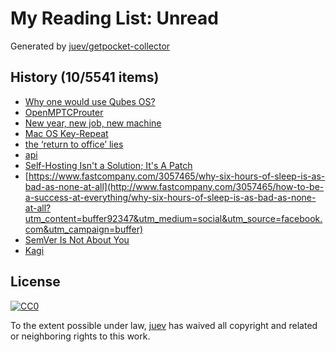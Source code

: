 # My Reading List: Unread

Generated by [juev/getpocket-collector](https://github.com/juev/getpocket-collector)

## History (10/5541 items)

- [Why one would use Qubes OS?](https://dataswamp.org/~solene/2023-06-17-qubes-os-why.html)
- [OpenMPTCProuter](https://www.openmptcprouter.com/)
- [New year, new job, new machine](https://registerspill.thorstenball.com/p/new-year-new-job-new-machine)
- [Mac OS Key-Repeat](https://mac-key-repeat.zaymon.dev/)
- [the ‘return to office’ lies](https://blog.avas.space/rto/)
- [api](https://pkg.go.dev/github.com/motemen/go-pocket/api)
- [Self-Hosting Isn't a Solution; It's A Patch](https://matduggan.com/self-hosting-isnt-a-solution-its-a-patch/)
- [https://www.fastcompany.com/3057465/why-six-hours-of-sleep-is-as-bad-as-none-at-all](http://www.fastcompany.com/3057465/how-to-be-a-success-at-everything/why-six-hours-of-sleep-is-as-bad-as-none-at-all?utm_content=buffer92347&utm_medium=social&utm_source=facebook.com&utm_campaign=buffer)
- [SemVer Is Not About You](https://matklad.github.io/2024/11/23/semver-is-not-about-you.html)
- [Kagi](https://otavio.cc/kagi/)

## License

[![CC0](https://mirrors.creativecommons.org/presskit/buttons/88x31/svg/cc-zero.svg)](https://creativecommons.org/publicdomain/zero/1.0/)

To the extent possible under law, [juev](https://github.com/juev) has waived all copyright and related or neighboring rights to this work.
